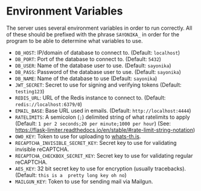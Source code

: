 # Environment Variables
The server uses several environment variables in order to run correctly. All of these should be prefixed with the phrase `SAYONIKA_` in order for the program to be able to determine what variables to use.

 - `DB_HOST`: IP/domain of database to connect to. (Default: `localhost`)
 - `DB_PORT`: Port of the database to connect to. (Default: `5432`)
 - `DB_USER`: Name of the database user to use. (Default: `sayonika`)
 - `DB_PASS`: Password of the database user to use. (Default: `sayonika`)
 - `DB_NAME`: Name of the database to use (Default: `sayonika`)
 - `JWT_SECRET`: Secret to use for signing and verifying tokens (Default: `testing123`)
 - `REDIS_URL`: URL of the Redis instance to connect to. (Default: `redis://localhost:6379/0`)
 - `EMAIL_BASE`: Base URL used in emails. (Default: `http://localhost:4444`)
 - `RATELIMITS`: A semicolon (`;`) delimited string of what ratelimits to apply (Default: `1 per 2 seconds;20 per minute;1000 per hour`) (See: https://flask-limiter.readthedocs.io/en/stable/#rate-limit-string-notation)
 - `OWO_KEY`: Token to use for uploading to [whats-th.is](https://whats-th.is/).
 - `RECAPTCHA_INVISIBLE_SECRET_KEY`: Secret key to use for validating invisible reCAPTCHA.
 - `RECAPTCHA_CHECKBOX_SECRET_KEY`: Secret key to use for validating regular reCAPTCHA.
 - `AES_KEY`: 32 bit secret key to use for encryption (usually tracebacks). (Default: `this is a  pretty long key oh no`)
 - `MAILGUN_KEY`: Token to use for sending mail via Mailgun.
 